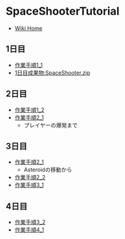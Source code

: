 # SpaceShooterTutorial
- [Wiki Home](https://github.com/tanakaedu/SpaceShooterTutorial/wiki)

## 1日目
- [作業手順1_1](https://github.com/tanakaedu/SpaceShooterTutorial/wiki/%E6%89%8B%E9%A0%861_1:%E3%82%B2%E3%83%BC%E3%83%A0%E3%81%AE%E3%82%BB%E3%83%83%E3%83%88%E3%82%A2%E3%83%83%E3%83%97%E3%80%81%E3%83%97%E3%83%AC%E3%82%A4%E3%83%A4%E3%83%BC%E3%81%A8%E3%82%AB%E3%83%A1%E3%83%A9:Game-setup,-Player-and-Camera(1%E6%97%A5%E7%9B%AE))
- [1日目成果物:SpaceShooter.zip](http://edu.amdv.net/dat15/proj1/SpaceShooter.zip)

## 2日目
- [作業手順1_2](https://github.com/tanakaedu/SpaceShooterTutorial/wiki/%E6%89%8B%E9%A0%861_2:%E3%82%B2%E3%83%BC%E3%83%A0%E3%81%AE%E3%82%BB%E3%83%83%E3%83%88%E3%82%A2%E3%83%83%E3%83%97%E3%80%81%E3%83%97%E3%83%AC%E3%82%A4%E3%83%A4%E3%83%BC%E3%81%A8%E3%82%AB%E3%83%A1%E3%83%A9:Game-setup,-Player-and-Camera(2%E6%97%A5%E7%9B%AE))
- [作業手順2_1](https://github.com/tanakaedu/SpaceShooterTutorial/wiki/%E6%89%8B%E9%A0%862_1:%E5%A2%83%E7%95%8C%E7%B7%9A%E3%80%81%E9%9A%9C%E5%AE%B3%E7%89%A9%E3%81%A8%E6%95%B5:Boundaries,-Hazards-and-Enemies)
    - プレイヤーの爆発まで

## 3日目
- [作業手順2_1](https://github.com/tanakaedu/SpaceShooterTutorial/wiki/%E6%89%8B%E9%A0%862_1:%E5%A2%83%E7%95%8C%E7%B7%9A%E3%80%81%E9%9A%9C%E5%AE%B3%E7%89%A9%E3%81%A8%E6%95%B5:Boundaries,-Hazards-and-Enemies)
    - Asteroidの移動から 
- [作業手順2_2](https://github.com/tanakaedu/SpaceShooterTutorial/wiki/%E6%89%8B%E9%A0%862_2:%E3%82%B2%E3%83%BC%E3%83%A0%E3%81%AE%E5%88%B6%E5%BE%A1)
- [作業手順3_1](https://github.com/tanakaedu/SpaceShooterTutorial/wiki/%E6%89%8B%E9%A0%863_1:%E9%9F%B3%E3%81%A8%E3%82%B9%E3%82%B3%E3%82%A2%E3%81%AE%E5%AE%9F%E8%A3%85)

## 4日目
- [作業手順3_2](https://github.com/tanakaedu/SpaceShooterTutorial/wiki/%E6%89%8B%E9%A0%863_2:%E7%B5%82%E4%BA%86%E3%81%A8%E3%82%B2%E3%83%BC%E3%83%A0%E3%81%AE%E6%A7%8B%E7%AF%89)
- [作業手順4_1](https://github.com/tanakaedu/SpaceShooterTutorial/wiki/%E6%89%8B%E9%A0%864_1-Space-Shooter%E3%81%AE%E5%BC%B7%E5%8C%96)

